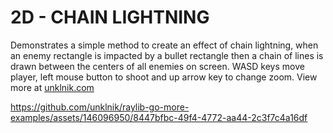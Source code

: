 
# 2D - CHAIN LIGHTNING
Demonstrates a simple method to create an effect of chain lightning, when an enemy rectangle is impacted by a bullet rectangle then a chain of lines is drawn between the centers of all enemies on screen. WASD keys move player, left mouse button to shoot and up arrow key to change zoom. View more at [unklnik.com](https://unklnik.com/)

https://github.com/unklnik/raylib-go-more-examples/assets/146096950/8447bfbc-49f4-4772-aa44-2c3f7c4a16df
